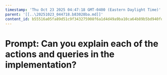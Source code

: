 ```yaml
---
timestamp: 'Thu Oct 23 2025 04:47:18 GMT-0400 (Eastern Daylight Time)'
parent: '[[..\20251023_044718.b83028ba.md]]'
content_id: b55516a05fa89d51c9f343275908f6a1d4d49a9ba10ca64b89b5bd940fd4ee9c
---
```


# Prompt: Can you explain each of the actions and queries in the implementation?
